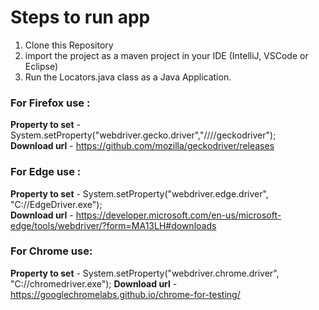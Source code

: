 
# Steps to run app
1. Clone this Repository 
2. import the project as a maven project in your IDE (IntelliJ, VSCode or Eclipse) 
3. Run the Locators.java class as a Java Application. 
 
  

### For Firefox use :
**Property to set** - System.setProperty("webdriver.gecko.driver","//<path to driver>//geckodriver"); \
**Download url** - https://github.com/mozilla/geckodriver/releases 

### For Edge use :
**Property to set** - System.setProperty("webdriver.edge.driver", "C://EdgeDriver.exe"); \
**Download url** - https://developer.microsoft.com/en-us/microsoft-edge/tools/webdriver/?form=MA13LH#downloads 
 
### For Chrome use:
**Property to set** - System.setProperty("webdriver.chrome.driver", "C://chromedriver.exe"); 
**Download url** - https://googlechromelabs.github.io/chrome-for-testing/  
 
